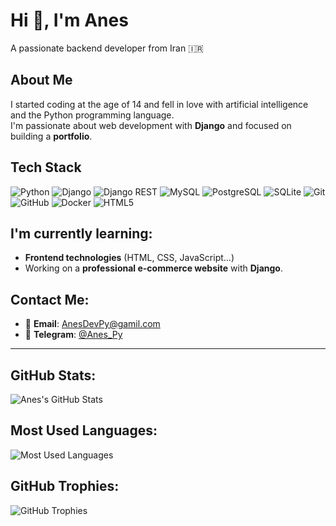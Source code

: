 # Hi 👋, I'm Anes

A passionate backend developer from Iran 🇮🇷

## About Me
I started coding at the age of 14 and fell in love with artificial intelligence and the Python programming language.  
I'm passionate about web development with **Django** and focused on building a **portfolio**.

## Tech Stack
![Python](https://img.shields.io/badge/Python-3776AB?style=flat&logo=python&logoColor=white)
![Django](https://img.shields.io/badge/Django-092E20?style=flat&logo=django&logoColor=white)
![Django REST](https://img.shields.io/badge/Django_REST_Framework-092E20?style=flat&logo=django&logoColor=white)
![MySQL](https://img.shields.io/badge/MySQL-4479A1?style=flat&logo=mysql&logoColor=white)
![PostgreSQL](https://img.shields.io/badge/PostgreSQL-4169E1?style=flat&logo=postgresql&logoColor=white)
![SQLite](https://img.shields.io/badge/SQLite-003B57?style=flat&logo=sqlite&logoColor=white)
![Git](https://img.shields.io/badge/Git-F05032?style=flat&logo=git&logoColor=white)
![GitHub](https://img.shields.io/badge/GitHub-181717?style=flat&logo=github&logoColor=white)
![Docker](https://img.shields.io/badge/Docker-2496ED?style=flat&logo=docker&logoColor=white)
![HTML5](https://img.shields.io/badge/HTML5-E34F26?style=flat&logo=html5&logoColor=white)

## I'm currently learning:
- **Frontend technologies** (HTML, CSS, JavaScript...)
- Working on a **professional e-commerce website** with **Django**.

## Contact Me:
- 📧 **Email**: AnesDevPy@gamil.com
- 📱 **Telegram**: [@Anes_Py](https://t.me/Anes_Py)

---

## GitHub Stats:
![Anes's GitHub Stats](https://github-readme-stats.vercel.app/api?username=Anes-py&show_icons=true&hide_title=true&count_private=true&hide=prs&theme=radical)

## Most Used Languages:
![Most Used Languages](https://github-readme-stats.vercel.app/api/top-langs/?username=Anes-py&layout=compact&theme=radical)

## GitHub Trophies:
![GitHub Trophies](https://github-profile-trophy.vercel.app/?username=Anes-py&theme=radical)
